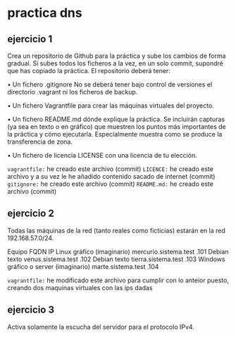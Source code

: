 # practica dns

## ejercicio 1 

Crea un repositorio de Github para la práctica y sube los cambios de forma gradual. Si subes todos
los ficheros a la vez, en un solo commit, supondré que has copiado la práctica.
El repositorio deberá tener:

• Un fichero .gitignore No se deberá tener bajo control de versiones el directorio .vagrant ni los
ficheros de backup.

• Un fichero Vagrantfile para crear las máquinas virtuales del proyecto.

• Un fichero README.md dónde explique la práctica. Se incluirán capturas (ya sea en texto o en
gráfico) que muestren los puntos más importantes de la práctica y cómo ejecutarla.
Especialmente muestra como se produce la transferencia de zona.

• Un fichero de licencia LICENSE con una licencia de tu elección.


`vagrantfile:` he creado este archivo (commit)
`LICENCE:` he creado este archivo y a su vez le he añadido contenido sacado de internet (commit)
`gitignore:` he creado este archivo (commit)
`README.md:` he creado este archivo (commit)

## ejercicio 2

Todas las máquinas de la red (tanto reales como ficticias) estarán en la red 192.168.57.0/24.

Equipo                                                       FQDN                                IP
Linux gráfico (imaginario)                          mercurio.sistema.test                       .101
Debian texto                                        venus.sistema.test                          .102
Debian texto                                        tierra.sistema.test                         .103
Windows gráfico o server (imaginario)               marte.sistema.test                          .104

`vagrantfile:` he modificado este archivo para cumplir con lo anteior puesto, creando dos maquinas virtuales con las ips dadas

## ejercicio 3

Activa solamente la escucha del servidor para el protocolo IPv4.
